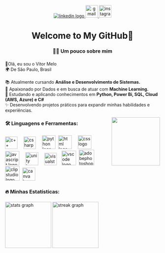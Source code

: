 ###

<div align="center">
  <a href="https://www.linkedin.com/in/oficialvitormelo/" target="_blank">
    <img src="https://img.shields.io/static/v1?message=LinkedIn&logo=linkedin&label=&color=0077B5&logoColor=white&labelColor=&style=for-the-badge" height="" alt="linkedin logo"  />
  </a>
  <a href="mailto:vitormeloemprego@gmail.com" target="_blank">
    <img src="https://img.shields.io/static/v1?message=Gmail&logo=gmail&label=&color=D14836&logoColor=white&labelColor=&style=for-the-badge" height="40" alt="gmail logo"  />
  </a>
  <a href="https://www.instagram.com/oficialvitormelo/" target="_blank">
    <img src="https://img.shields.io/static/v1?message=Instagram&logo=instagram&label=&color=E4405F&logoColor=white&labelColor=&style=for-the-badge" height="40" alt="instagram logo"  />
  </a>
</div>

###

<h1 align="center">Welcome to My GitHub👋</h1>

###

<h3 align="center">👨‍💻 Um pouco sobre mim</h3> 

###

<p align="left">
  💙Olá, eu sou o Vitor Melo
  <br>🌍 De São Paulo, Brasil<br>
  <br>📚 Atualmente cursando <strong>Análise e Desenvolvimento de Sistemas.</strong>
  <br>💭 Apaixonado por Dados e em busca de atuar com <strong>Machine Learning.</strong>
  <br>🎯 Estudando e aplicando conhecimentos em <strong> Python, Power Bi, SQL, Cloud (AWS, Azure) e C# </strong>
  <br>✨ Desenvolvendo projetos práticos para expandir minhas habilidades e experiências.</p> 

<img align="right" height="157" src="https://art.ngfiles.com/images/6398000/6398215_1650301_acecre4m_sonic-mania-adventures-pixel-style.6180260560ce4141f640e4001a2690ec.webp?f1737851681"  />

###

<h3 align="left">🛠 Linguagens e Ferramentas:</h3>

###

<div align="left">
  <img src="https://github.com/user-attachments/assets/ef351be2-4369-4ba8-a4c7-d8336176b349" height="40" alt="c++ logo"  />
  <img width="12" />
  <img src="https://github.com/user-attachments/assets/a967ec37-2eea-42de-b4ce-848db4fbe249" height="40" alt="csharp logo"  />
  <img width="12" />
  <img src="https://github.com/user-attachments/assets/2f8b1651-3e46-4293-a330-4802cf7e7bd8" height="44" alt="python logo"  />
  <img width="1" />
  <img src="https://github.com/user-attachments/assets/91d46853-a0fd-4986-a614-7c32805fd0d7" height="44" alt="html logo"  />
  <img width="12" />
  <img src="https://github.com/user-attachments/assets/a91fecb4-969b-4bfa-bd65-b391193b7ea0" height="44" alt="css logo"  />
  <img width="12" />
  <img src="https://github.com/user-attachments/assets/cea9fe62-6a09-4cf3-9476-f816eee14e0b" height="46" alt="javascript logo"  />
  <img width="12" />
  <img src="https://github.com/user-attachments/assets/ccdcd904-7db3-433d-ba5e-ee4ad49190c8" height="42" alt="unity logo"  />
  <img width="12" />
  <img src="https://github.com/user-attachments/assets/a1f34625-6f99-48c8-a49a-5d680f189fdd" height="40" alt="visualstudio logo"  />
  <img width="8" />
  <img src="https://github.com/user-attachments/assets/fab1da87-6df4-49fe-b477-57c2f759cd0c" height="47" alt="vscode logo"/>
  <img width="1" />
  <img src="https://github.com/user-attachments/assets/2d448fa0-5215-4002-9f0a-609cc4b6f58e" height="50" alt="adobephotoshop logo"  />
  <img width="1" />
  <img src="https://github.com/user-attachments/assets/959e840a-92f3-4d35-b2f8-069a8db6396d" height="47" alt="clip studio logo"  />
  <img width="1" />
  <img src="https://github.com/user-attachments/assets/361af64f-dadf-461d-8146-90947a1f9a92" height="42" alt="canva logo"  />
  <img width="8" />
  
</div>

###

<h3 align="left">🔥   Minhas Estatísticas:</h3>

###

  <div align="left">
  <img src="https://github-readme-stats.vercel.app/api?username=VitorMelo19&hide_title=false&hide_rank=false&show_icons=true&include_all_commits=true&count_private=true&disable_animations=false&theme=react&locale=pt-br&hide_border=false&order=1" height="150" alt="stats graph"  />
  <img src="https://streak-stats.demolab.com?user=VitorMelo19&locale=pt-br&mode=daily&theme=react&hide_border=false&border_radius=5&order=3" height="150" alt="streak graph"  /> <br>
</div>

###
